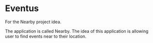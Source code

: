 # Eventus
For the Nearby project idea.

The application is called Nearby. The idea of this application is allowing user to find events near to their location.
